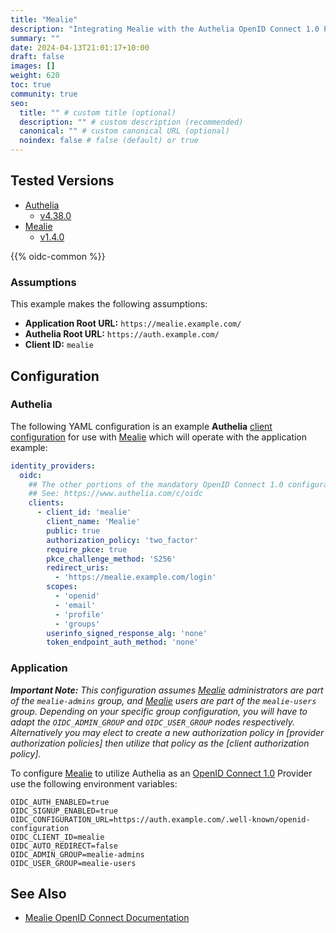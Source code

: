 ```yaml
---
title: "Mealie"
description: "Integrating Mealie with the Authelia OpenID Connect 1.0 Provider."
summary: ""
date: 2024-04-13T21:01:17+10:00
draft: false
images: []
weight: 620
toc: true
community: true
seo:
  title: "" # custom title (optional)
  description: "" # custom description (recommended)
  canonical: "" # custom canonical URL (optional)
  noindex: false # false (default) or true
---
```


## Tested Versions

* [Authelia]
  * [v4.38.0](https://github.com/authelia/authelia/releases/tag/v4.38.0)
* [Mealie]
  * [v1.4.0](https://github.com/mealie-recipes/mealie/releases/tag/v1.4.0)

{{% oidc-common %}}

### Assumptions

This example makes the following assumptions:

* __Application Root URL:__ `https://mealie.example.com/`
* __Authelia Root URL:__ `https://auth.example.com/`
* __Client ID:__ `mealie`

## Configuration

### Authelia

The following YAML configuration is an example __Authelia__ [client configuration] for use with [Mealie] which will
operate with the application example:

```yaml {title="configuration.yml"}
identity_providers:
  oidc:
    ## The other portions of the mandatory OpenID Connect 1.0 configuration go here.
    ## See: https://www.authelia.com/c/oidc
    clients:
      - client_id: 'mealie'
        client_name: 'Mealie'
        public: true
        authorization_policy: 'two_factor'
        require_pkce: true
        pkce_challenge_method: 'S256'
        redirect_uris:
          - 'https://mealie.example.com/login'
        scopes:
          - 'openid'
          - 'email'
          - 'profile'
          - 'groups'
        userinfo_signed_response_alg: 'none'
        token_endpoint_auth_method: 'none'
```

### Application

_**Important Note:** This configuration assumes [Mealie] administrators are part of the `mealie-admins` group, and
[Mealie] users are part of the `mealie-users` group. Depending on your specific group configuration, you will have to
adapt the `OIDC_ADMIN_GROUP` and `OIDC_USER_GROUP` nodes respectively. Alternatively you may elect to create a new
authorization policy in [provider authorization policies] then utilize that policy as the
[client authorization policy]._

To configure [Mealie] to utilize Authelia as an [OpenID Connect 1.0] Provider use the following environment variables:

```env
OIDC_AUTH_ENABLED=true
OIDC_SIGNUP_ENABLED=true
OIDC_CONFIGURATION_URL=https://auth.example.com/.well-known/openid-configuration
OIDC_CLIENT_ID=mealie
OIDC_AUTO_REDIRECT=false
OIDC_ADMIN_GROUP=mealie-admins
OIDC_USER_GROUP=mealie-users
```

## See Also

- [Mealie OpenID Connect Documentation](https://docs.mealie.io/documentation/getting-started/authentication/oidc/)

[Mealie]: https://mealie.io/
[Authelia]: https://www.authelia.com
[OpenID Connect 1.0]: ../../openid-connect/introduction.md
[client configuration]: ../../../configuration/identity-providers/openid-connect/clients.md
